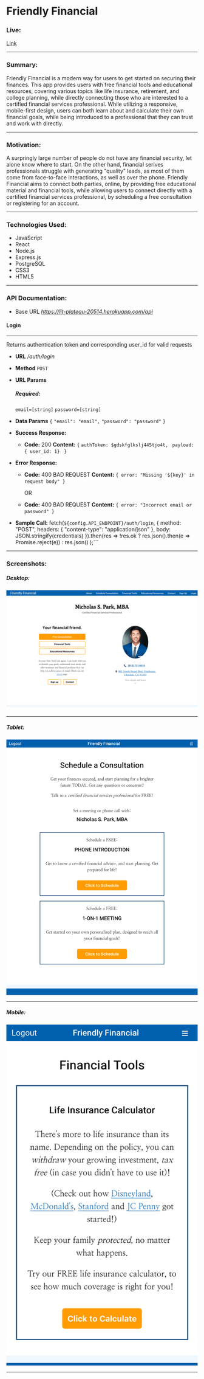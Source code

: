 # Friendly Financial

### Live:
[Link](https://friendlyfinancial-app.now.sh/)
___

### Summary:
Friendly Financial is a modern way for users to get started on securing their finances. This app provides users with free financial tools and educational resources, covering various topics like life insurance, retirement, and college planning, while directly connecting those who are interested to a certified financial services professional. While utilizing a responsive, mobile-first design, users can both learn about and calculate their own financial goals, while being introduced to a professional that they can trust and work with directly.
___

### Motivation:
A surpringly large number of people do not have any financial security, let alone know where to start. On the other hand, financial serives professionals struggle with generating "quality" leads, as most of them come from face-to-face interactions, as well as over the phone. Friendly Financial aims to connect both parties, online, by providing free educational material and financial tools, while allowing users to connect directly with a certified financial services professional, by scheduling a free consultation or registering for an account.
___

### Technologies Used:
* JavaScript
* React
* Node.js
* Express.js
* PostgreSQL
* CSS3
* HTML5
___

### API Documentation:

  * Base URL
    *https://lit-plateau-20514.herokuapp.com/api*

#### Login
___
Returns authentication token and corresponding user_id for valid requests
  * **URL**
    */auth/login*

  * **Method**
    `POST`

  * **URL Params**
    ##### Required:
    `email=[string]`
    `password=[string]`


  * **Data Params**
    `{`
      `"email": "email",`
      `"password": "password"`
    `}`

  * **Success Response:**
    * **Code:** 200
      **Content:** `{` 
                      `authToken: $gdskfglkslj445tjo4t, `
                      `payload: { user_id: 1} `
                   `}`

  * **Error Response:**
    * **Code:** 400 BAD REQUEST
      **Content:** `{ error: "Missing '${key}' in request body" }`

      OR

    * **Code:** 400 BAD REQUEST
      **Content:** `{ error: "Incorrect email or password" }`

  * **Sample Call:**
      fetch(`${config.API_ENDPOINT}/auth/login`, {
        method: "POST",
        headers: {
          "content-type": "application/json"
        },
        body: JSON.stringify(credentials)
      }).then(res =>
        !res.ok ? res.json().then(e => Promise.reject(e)) : res.json()
        );```
___

### Screenshots:
##### Desktop:
![Desktop Screenshot](https://raw.githubusercontent.com/cpark99/friendly-financial-app/master/src/img/screenshots/friendlyfinancial-desktop-screenshot.png)
___

##### Tablet:
![Tablet Screenshot](https://raw.githubusercontent.com/cpark99/friendly-financial-app/master/src/img/screenshots/friendlyfinancial-tablet-screenshot.png)
___

##### Mobile:
![Mobile Screenshot](https://raw.githubusercontent.com/cpark99/friendly-financial-app/master/src/img/screenshots/friendlyfinancial-mobile-screenshot.png)
___